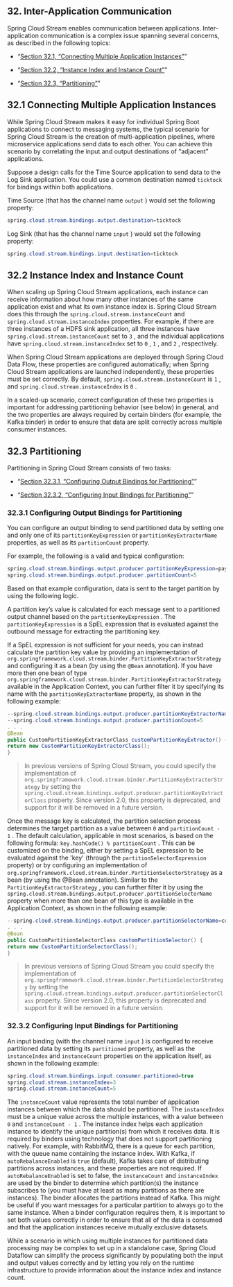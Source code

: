 ## 32. Inter-Application Communication

Spring Cloud Stream enables communication between applications. Inter-application communication is a complex issue spanning several concerns, as described in the following topics:

- “[Section 32.1, “Connecting Multiple Application Instances”](multi__inter_application_communication.html#spring-cloud-stream-overview-connecting-multiple-application-instances)”

- “[Section 32.2, “Instance Index and Instance Count”](multi__inter_application_communication.html#spring-cloud-stream-overview-instance-index-instance-count)”

- “[Section 32.3, “Partitioning”](multi__inter_application_communication.html#spring-cloud-stream-overview-partitioning)”

## 32.1 Connecting Multiple Application Instances

While Spring Cloud Stream makes it easy for individual Spring Boot applications to connect to messaging systems, the typical scenario for Spring Cloud Stream is the creation of multi-application pipelines, where microservice applications send data to each other. You can achieve this scenario by correlating the input and output destinations of “adjacent” applications.

Suppose a design calls for the Time Source application to send data to the Log Sink application. You could use a common destination named  `ticktock`  for bindings within both applications.

Time Source (that has the channel name  `output` ) would set the following property:

```java
spring.cloud.stream.bindings.output.destination=ticktock
```

Log Sink (that has the channel name  `input` ) would set the following property:

```java
spring.cloud.stream.bindings.input.destination=ticktock
```

## 32.2 Instance Index and Instance Count

When scaling up Spring Cloud Stream applications, each instance can receive information about how many other instances of the same application exist and what its own instance index is. Spring Cloud Stream does this through the  `spring.cloud.stream.instanceCount`  and  `spring.cloud.stream.instanceIndex`  properties. For example, if there are three instances of a HDFS sink application, all three instances have  `spring.cloud.stream.instanceCount`  set to  `3` , and the individual applications have  `spring.cloud.stream.instanceIndex`  set to  `0` ,  `1` , and  `2` , respectively.

When Spring Cloud Stream applications are deployed through Spring Cloud Data Flow, these properties are configured automatically; when Spring Cloud Stream applications are launched independently, these properties must be set correctly. By default,  `spring.cloud.stream.instanceCount`  is  `1` , and  `spring.cloud.stream.instanceIndex`  is  `0` .

In a scaled-up scenario, correct configuration of these two properties is important for addressing partitioning behavior (see below) in general, and the two properties are always required by certain binders (for example, the Kafka binder) in order to ensure that data are split correctly across multiple consumer instances.

## 32.3 Partitioning

Partitioning in Spring Cloud Stream consists of two tasks:

- “[Section 32.3.1, “Configuring Output Bindings for Partitioning”](multi__inter_application_communication.html#spring-cloud-stream-overview-configuring-output-bindings-partitioning)”

- “[Section 32.3.2, “Configuring Input Bindings for Partitioning”](multi__inter_application_communication.html#spring-cloud-stream-overview-configuring-input-bindings-partitioning)”

### 32.3.1 Configuring Output Bindings for Partitioning

You can configure an output binding to send partitioned data by setting one and only one of its  `partitionKeyExpression`  or  `partitionKeyExtractorName`  properties, as well as its  `partitionCount`  property.

For example, the following is a valid and typical configuration:

```java
spring.cloud.stream.bindings.output.producer.partitionKeyExpression=payload.id
spring.cloud.stream.bindings.output.producer.partitionCount=5
```

Based on that example configuration, data is sent to the target partition by using the following logic.

A partition key’s value is calculated for each message sent to a partitioned output channel based on the  `partitionKeyExpression` . The  `partitionKeyExpression`  is a SpEL expression that is evaluated against the outbound message for extracting the partitioning key.

If a SpEL expression is not sufficient for your needs, you can instead calculate the partition key value by providing an implementation of  `org.springframework.cloud.stream.binder.PartitionKeyExtractorStrategy`  and configuring it as a bean (by using the  `@Bean`  annotation). If you have more then one bean of type  `org.springframework.cloud.stream.binder.PartitionKeyExtractorStrategy`  available in the Application Context, you can further filter it by specifying its name with the  `partitionKeyExtractorName`  property, as shown in the following example:

```java
--spring.cloud.stream.bindings.output.producer.partitionKeyExtractorName=customPartitionKeyExtractor
--spring.cloud.stream.bindings.output.producer.partitionCount=5
. . .
@Bean
public CustomPartitionKeyExtractorClass customPartitionKeyExtractor() {
return new CustomPartitionKeyExtractorClass();
}
```

> In previous versions of Spring Cloud Stream, you could specify the implementation of  `org.springframework.cloud.stream.binder.PartitionKeyExtractorStrategy`  by setting the  `spring.cloud.stream.bindings.output.producer.partitionKeyExtractorClass`  property. Since version 2.0, this property is deprecated, and support for it will be removed in a future version.

Once the message key is calculated, the partition selection process determines the target partition as a value between  `0`  and  `partitionCount - 1` . The default calculation, applicable in most scenarios, is based on the following formula:  `key.hashCode() % partitionCount` . This can be customized on the binding, either by setting a SpEL expression to be evaluated against the 'key' (through the  `partitionSelectorExpression`  property) or by configuring an implementation of  `org.springframework.cloud.stream.binder.PartitionSelectorStrategy`  as a bean (by using the @Bean annotation). Similar to the  `PartitionKeyExtractorStrategy` , you can further filter it by using the  `spring.cloud.stream.bindings.output.producer.partitionSelectorName`  property when more than one bean of this type is available in the Application Context, as shown in the following example:

```java
--spring.cloud.stream.bindings.output.producer.partitionSelectorName=customPartitionSelector
. . .
@Bean
public CustomPartitionSelectorClass customPartitionSelector() {
return new CustomPartitionSelectorClass();
}
```

> In previous versions of Spring Cloud Stream you could specify the implementation of  `org.springframework.cloud.stream.binder.PartitionSelectorStrategy`  by setting the  `spring.cloud.stream.bindings.output.producer.partitionSelectorClass`  property. Since version 2.0, this property is deprecated and support for it will be removed in a future version.

### 32.3.2 Configuring Input Bindings for Partitioning

An input binding (with the channel name  `input` ) is configured to receive partitioned data by setting its  `partitioned`  property, as well as the  `instanceIndex`  and  `instanceCount`  properties on the application itself, as shown in the following example:

```java
spring.cloud.stream.bindings.input.consumer.partitioned=true
spring.cloud.stream.instanceIndex=3
spring.cloud.stream.instanceCount=5
```

The  `instanceCount`  value represents the total number of application instances between which the data should be partitioned. The  `instanceIndex`  must be a unique value across the multiple instances, with a value between  `0`  and  `instanceCount - 1` . The instance index helps each application instance to identify the unique partition(s) from which it receives data. It is required by binders using technology that does not support partitioning natively. For example, with RabbitMQ, there is a queue for each partition, with the queue name containing the instance index. With Kafka, if  `autoRebalanceEnabled`  is  `true`  (default), Kafka takes care of distributing partitions across instances, and these properties are not required. If  `autoRebalanceEnabled`  is set to false, the  `instanceCount`  and  `instanceIndex`  are used by the binder to determine which partition(s) the instance subscribes to (you must have at least as many partitions as there are instances). The binder allocates the partitions instead of Kafka. This might be useful if you want messages for a particular partition to always go to the same instance. When a binder configuration requires them, it is important to set both values correctly in order to ensure that all of the data is consumed and that the application instances receive mutually exclusive datasets.

While a scenario in which using multiple instances for partitioned data processing may be complex to set up in a standalone case, Spring Cloud Dataflow can simplify the process significantly by populating both the input and output values correctly and by letting you rely on the runtime infrastructure to provide information about the instance index and instance count.

